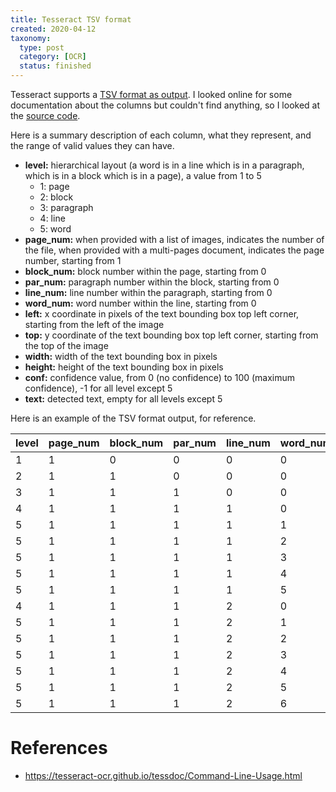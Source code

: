 ```yaml
---
title: Tesseract TSV format
created: 2020-04-12
taxonomy:
  type: post
  category: [OCR]
  status: finished
---
```


Tesseract supports a [TSV format as output](https://tesseract-ocr.github.io/tessdoc/Command-Line-Usage.html#tsv-output-currently-available-in-305-dev-in-master-branch-on-github). I looked online for some documentation about the columns but couldn't find anything, so I looked at the [source code](https://github.com/tesseract-ocr/tesseract/blob/cdebe13d81e2ad2a83be533886750f5491b25262/src/api/baseapi.cpp#L1398).

Here is a summary description of each column, what they represent, and the range of valid values they can have.

* **level:** hierarchical layout (a word is in a line which is in a paragraph, which is in a block which is in a page), a value from 1 to 5
	* 1: page
	* 2: block
	* 3: paragraph
	* 4: line
	* 5: word
* **page_num:** when provided with a list of images, indicates the number of the file, when provided with a multi-pages document, indicates the page number, starting from 1
* **block_num:** block number within the page, starting from 0
* **par_num:** paragraph number within the block, starting from 0
* **line_num:** line number within the paragraph, starting from 0
* **word_num:** word number within the line, starting from 0
* **left:** x coordinate in pixels of the text bounding box top left corner, starting from the left of the image
* **top:** y coordinate of the text bounding box top left corner, starting from the top of the image
* **width:** width of the text bounding box in pixels
* **height:** height of the text bounding box in pixels
* **conf:** confidence value, from 0 (no confidence) to 100 (maximum confidence), -1 for all level except 5
* **text:** detected text, empty for all levels except 5

Here is an example of the TSV format output, for reference.

level|page_num|block_num|par_num|line_num|word_num|left|top|width|height|conf|text
-|-|-|-|-|-|-|-|-|-|-|-
1|1|0|0|0|0|0|0|1024|800|-1|
2|1|1|0|0|0|98|66|821|596|-1|
3|1|1|1|0|0|98|66|821|596|-1|
4|1|1|1|1|0|105|66|719|48|-1|
5|1|1|1|1|1|105|66|74|32|90|The
5|1|1|1|1|2|205|67|143|40|87|(quick)
5|1|1|1|1|3|376|69|153|41|89|[brown]
5|1|1|1|1|4|559|71|105|40|89|{fox}
5|1|1|1|1|5|687|73|137|41|89|jumps!
4|1|1|1|2|0|104|115|784|51|-|
5|1|1|1|2|1|104|115|96|33|91|Over
5|1|1|1|2|2|224|117|60|32|89|the
5|1|1|1|2|3|310|117|224|39|88|$43,456.78
5|1|1|1|2|4|561|121|136|42|92|&lt;lazy&gt;
5|1|1|1|2|5|722|123|70|32|92|#90
5|1|1|1|2|6|818|125|70|41|89|dog


# References
* https://tesseract-ocr.github.io/tessdoc/Command-Line-Usage.html
